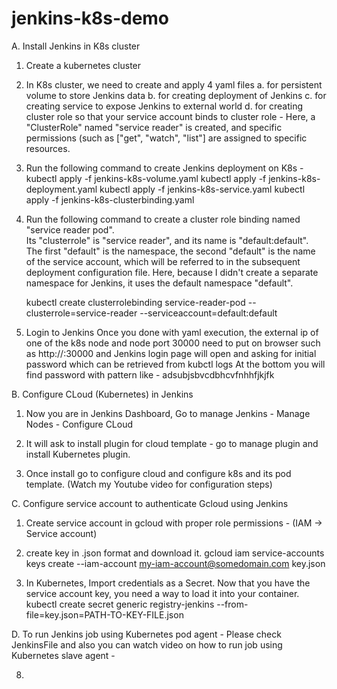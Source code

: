 # jenkins-k8s-demo
A. Install Jenkins in K8s cluster
  
  1. Create a kubernetes cluster
  
  2. In K8s cluster, we need to create and apply 4 yaml files
     a. for persistent volume to store Jenkins data
     b. for creating deployment of Jenkins 
     c. for creating service to expose Jenkins to external world 
     d. for creating cluster role so that your service account binds to cluster role - Here, a "ClusterRole" named "service reader" is created, and specific permissions 
        (such as ["get", "watch", "list"] are assigned to specific resources.
  
  3. Run the following command to create Jenkins deployment on K8s -
     kubectl apply -f jenkins-k8s-volume.yaml
     kubectl apply -f jenkins-k8s-deployment.yaml
     kubectl apply -f jenkins-k8s-service.yaml
     kubectl apply -f jenkins-k8s-clusterbinding.yaml
     
  3. Run the following command to create a cluster role binding named "service reader pod".        
     Its "clusterrole" is "service reader", and its name is "default:default".
     The first "default" is the namespace, the second "default" is the name of the service account, which will be referred to in the subsequent deployment configuration file.          Here, because I didn't create a separate namespace for Jenkins, it uses the default namespace "default".
  
     kubectl create clusterrolebinding service-reader-pod --clusterrole=service-reader  --serviceaccount=default:default

  4. Login to Jenkins
     Once you done with yaml execution, the external ip  of one of the k8s node and node port 30000 need to put on browser such as http://<External-IP>:30000 and Jenkins login        page will open and asking for initial password which can be retrieved from
     kubctl logs <POD-NAME>
     At the bottom you will find password with pattern like - adsubjsbvcdbhcvfnhhfjkjfk
  
B. Configure CLoud (Kubernetes) in Jenkins  
  1. Now you are in Jenkins Dashboard, Go to manage Jenkins - Manage Nodes - Configure CLoud
  
  2. It will ask to install plugin for cloud template - go to manage plugin and install Kubernetes plugin.
  
  3. Once install go to configure cloud and configure k8s and its pod template. (Watch my Youtube video for configuration steps)
  
C. Configure service account to authenticate Gcloud using Jenkins
   1. Create service account in gcloud with proper role permissions - (IAM -> Service account)
      
   2. create key in .json format and download it.
      gcloud iam service-accounts keys create --iam-account my-iam-account@somedomain.com key.json
      
   3. In Kubernetes, Import credentials as a Secret. Now that you have the service account key, you need a way to load it into your container.
      kubectl create secret generic registry-jenkins --from-file=key.json=PATH-TO-KEY-FILE.json
   
 D. To run Jenkins job using Kubernetes pod agent - Please check JenkinsFile and also you can watch video on how to run job using Kubernetes slave agent - 
   
    
  
  8. 
